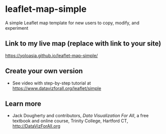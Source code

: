 # leaflet-map-simple
A simple Leaflet map template for new users to copy, modify, and experiment

## Link to my live map (replace with link to your site)

https://yoloasia.github.io/leaflet-map-simple/

## Create your own version
- See video with step-by-step tutorial at https://www.datavizforall.org/leaflet/simple

## Learn more
- Jack Dougherty and contributors, *Data Visualization For All*, a free textbook and online course, Trinity College, Hartford CT, http://DataVizForAll.org

